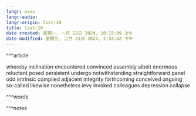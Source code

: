 ```yaml
---
langr: xxxx
langr-audio: 
langr-origin: list-10
title: list-10
date created: 星期一, 一月 22日 2024, 10:15:39 上午
date modified: 星期三, 二月 21日 2024, 2:33:42 下午
---
```


^^^article

whereby 
 inclination 
 encountered 
 convinced 
 assembly 
 albeit 
 enormous 
 reluctant 
 posed 
 persistent 
 undergo 
 notwithstanding 
 straightforward 
 panel 
 odd 
 intrinsic 
 compiled 
 adjacent 
 integrity 
 forthcoming 
 conceived 
 ongoing 
 so-called 
 likewise 
 nonetheless 
 levy 
 invoked 
 colleagues 
 depression 
 collapse 


^^^words



^^^notes
